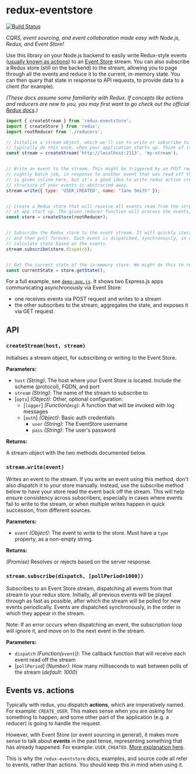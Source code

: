 # redux-eventstore
[![Build Status](https://snap-ci.com/camjackson/redux-eventstore/branch/master/build_image)](https://snap-ci.com/camjackson/redux-eventstore/branch/master)

*CQRS, event sourcing, and event collaboration made easy with Node.js, Redux, and Event Store!*

Use this library on your Node.js backend to easily write Redux-style events ([usually known as actions](#events-vs-actions))
to an [Event Store](https://geteventstore.com/) stream. You can also subscribe a Redux store (still on the backend) to
the stream, allowing you to page through all the events and reduce it to the current, in-memory state. You can then
query that state in response to API requests, to provide data to a client (for example).

*(These docs assume some familiarity with Redux. If concepts like actions and reducers are new to you, you may first
want to go check out the official [Redux docs](http://redux.js.org).)*


```js
import { createStream } from 'redux-eventstore';
import { createStore } from 'redux';
import rootReducer from './reducers';

// Initalise a stream object, which we'll use to write or subscribe to an Event Store stream. You would
// typically do this once, when your application starts up. Think of it like a database connection.
const stream = createStream('http://localhost:2113', 'my-stream');


// Write an event to the stream. This might be triggered by an POST request from your frontend, a
// nightly batch job, in response to another event that was read off the stream, etc. The event object
// is given inline here, but it's a good idea to write redux action creators, so that the type and
// structure of your events is abstracted away.
stream.write({ type: 'USER_CREATED', name: "Jane Smith" });


// Create a Redux store that will receive all events read from the stream. This too, would be done once,
// at app start up. The given reducer function will process the events, calculating the reduced state.
const store = createStore(rootReducer);


// Subscribe the Redux store to the event stream. It will quickly iterate through all existing events,
// and then poll forever. Each event is dispatched, synchronously, in order. The store's reducers will
// calculate state based on the events.
stream.subscribe(store.dispatch);


// Get the current state of the in-memory store. We might do this to respond to a GET request.
const currentState = store.getState();
```

For a full example, see [`demo-app.js`](https://github.com/camjackson/redux-eventstore/blob/master/examples/demo-app.js).
It shows two Express.js apps communicating asynchronously via Event Store:
 - one receives events via POST request and writes to a stream
 - the other subscribes to the stream, aggregates the state, and exposes it via GET request.

## API

### `createStream(host, stream)`

Initialises a stream object, for subscribing or writing to the Event Store.

**Parameters:**

 - `host` *(String)*: The host where your Event Store is located. Include the scheme (protocol), FQDN, and port
 - `stream` *(String)*: The name of the stream to subscribe to
 - [`opts`] *(Object)*: Other, optional configuration:
   - [`logger`] *(Function(`msg`)*: A function that will be invoked with log messages
   - [`auth`] *(Object)*: Basic auth credentials
     - `user` *(String)*: The EventStore username
     - `pass` *(String)*: The user's password

**Returns:**

A stream object with the two methods documented below.

### `stream.write(event)`

Writes an event to the stream. If you write an event using this method, don't also dispatch it to your store manually.
Instead, use the subscribe method below to have your store read the event back off the stream. This will help ensure
consistency across subscribers, especially in cases where events fail to write to the stream, or when multiple writes
happen in quick succession, from different sources.

**Parameters:**

  - `event` *(Object)*: The event to write to the store. Must have a `type` property, as a non-empty string.

**Returns:**

*(Promise)* Resolves or rejects based on the server response.

### `stream.subscribe(dispatch, [pollPeriod=1000])`

Subscribes to an Event Store stream, dispatching all events from that stream to your redux store. Initially, all previous
events will be played through as fast as possible, after which the stream will be polled for new events periodically.
Events are dispatched synchronously, in the order in which they appear in the stream.

Note: If an error occurs when dispatching an event, the subscription loop will ignore it, and move on to the next event
in the stream.

**Parameters:**

 - `dispatch` *(Function(`event`))*: The callback function that will receive each event read off the stream
 - [`pollPeriod`] *(Number)*: How many milliseconds to wait between polls of the stream (*default: 1000*)

## Events vs. actions
Typically with redux, you dispatch **actions**, which are imperatively named. For example: `CREATE_USER`. This makes
sense when you are *asking* for something to happen, and some other part of the application (e.g. a reducer) is going to
handle the request.

However, with Event Store (or event sourcing in general), it makes more sense to talk about **events** in the past tense,
representing something that has already happened. For example: `USER_CREATED`.
[More explanation here](http://docs.geteventstore.com/introduction/3.9.0/event-sourcing-basics/).

This is why the `redux-eventstore` docs, examples, and source code all refer to events, rather than actions. You should
keep this in mind when using it.

